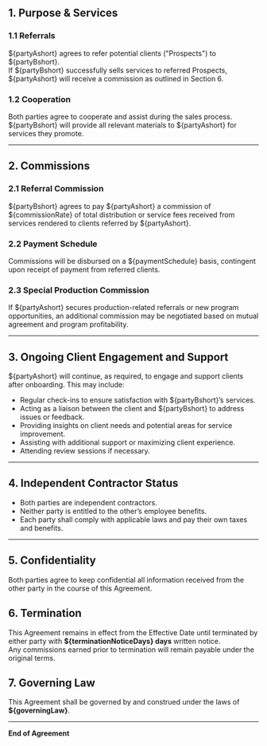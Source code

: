 ## 1. Purpose & Services

### 1.1 Referrals
${partyAshort} agrees to refer potential clients ("Prospects") to ${partyBshort}.  
If ${partyBshort} successfully sells services to referred Prospects, ${partyAshort} will receive a commission as outlined in Section 6.

### 1.2 Cooperation
Both parties agree to cooperate and assist during the sales process.  
${partyBshort} will provide all relevant materials to ${partyAshort} for services they promote.

---

## 2. Commissions

### 2.1 Referral Commission
${partyBshort} agrees to pay ${partyAshort} a commission of ${commissionRate} of total distribution or service fees received from services rendered to clients referred by ${partyAshort}.

### 2.2 Payment Schedule
Commissions will be disbursed on a ${paymentSchedule} basis, contingent upon receipt of payment from referred clients.

### 2.3 Special Production Commission
If ${partyAshort} secures production-related referrals or new program opportunities, an additional commission may be negotiated based on mutual agreement and program profitability.

---

## 3. Ongoing Client Engagement and Support

${partyAshort} will continue, as required, to engage and support clients after onboarding. This may include:
- Regular check-ins to ensure satisfaction with ${partyBshort}’s services.  
- Acting as a liaison between the client and ${partyBshort} to address issues or feedback.  
- Providing insights on client needs and potential areas for service improvement.  
- Assisting with additional support or maximizing client experience.  
- Attending review sessions if necessary.

---

## 4. Independent Contractor Status

- Both parties are independent contractors.  
- Neither party is entitled to the other’s employee benefits.  
- Each party shall comply with applicable laws and pay their own taxes and benefits.

---

## 5. Confidentiality
Both parties agree to keep confidential all information received from the other party in the course of this Agreement.

## 6. Termination
This Agreement remains in effect from the Effective Date until terminated by either party with **${terminationNoticeDays} days** written notice.  
Any commissions earned prior to termination will remain payable under the original terms.

## 7. Governing Law
This Agreement shall be governed by and construed under the laws of **${governingLaw}**.

---

**End of Agreement**
